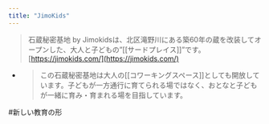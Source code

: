 ```yaml
---
title: "JimoKids"
---
```


> 石蔵秘密基地 by Jimokidsは、北区滝野川にある築60年の蔵を改装してオープンした、大人と子どもの”[[サードプレイス]]”です。
[https://jimokids.com/](https://jimokids.com/)
- > この石蔵秘密基地は大人の[[コワーキングスペース]]としても開放しています。子どもが一方通行に育てられる場ではなく、おとなと子どもが一緒に育み・育まれる場を目指しています。

#新しい教育の形
